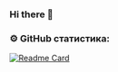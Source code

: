 ### Hi there 👋

<!--
**timealiver/timealiver** is a ✨ _special_ ✨ repository because its `README.md` (this file) appears on your GitHub profile.

Here are some ideas to get you started:

- 🔭 I’m currently working on ...
- 🌱 I’m currently learning ...
- 👯 I’m looking to collaborate on ...
- 🤔 I’m looking for help with ...
- 💬 Ask me about ...
- 📫 How to reach me: ...
- 😄 Pronouns: ...
- ⚡ Fun fact: ...
-->
### ⚙️ GitHub статистика:
[![Readme Card](https://github-readme-stats.vercel.app/api/pin/?username=timealiver&repo=github-readme-stats)](https://github.com/timealiver/github-readme-stats)
